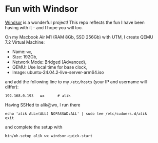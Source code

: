 # Fun with Windsor

[Windsor](https://windsorcli.github.io/v0.6.1) is a wonderful project! This repo reflects the fun I have been having with it - and I hope you will too.

On my Macbook Air M1 (RAM 8Gb, SSD 256Gb) with UTM, I create QEMU 7.2 Virtual Machine:

- Name: `wx`,
- Size: 192Gb,
- Network Mode: Bridged (Advanced),
- QEMU: Use local time for base clock,
- Image: ubuntu-24.04.2-live-server-arm64.iso

and add the following line to my `/etc/hosts` (your IP and username will differ):

```
192.168.0.193   wx      # alik
```

Having SSHed to alik@wx, I run there

```
echo 'alik ALL=(ALL) NOPASSWD:ALL' | sudo tee /etc/sudoers.d/alik
exit
```

and complete the setup with

```
bin/uh-setup alik wx windsor-quick-start
```
